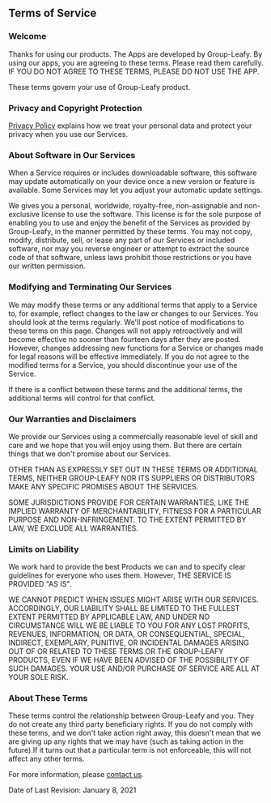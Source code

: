## Terms of Service

### Welcome

Thanks for using our products. The Apps are developed by Group-Leafy. By using our apps, you are agreeing to these terms. Please read them carefully. IF YOU DO NOT AGREE TO THESE TERMS, PLEASE DO NOT USE THE APP. 

These terms govern your use of Group-Leafy product.

### Privacy and Copyright Protection

[Privacy Policy](https://group-leafy.github.io/uBlacklist-for-Safari/privacy) explains how we treat your personal data and protect your privacy when you use our Services.

### About Software in Our Services

When a Service requires or includes downloadable software, this software may update automatically on your device once a new version or feature is available. Some Services may let you adjust your automatic update settings.

We gives you a personal, worldwide, royalty-free, non-assignable and non-exclusive license to use the software. This license is for the sole purpose of enabling you to use and enjoy the benefit of the Services as provided by Group-Leafy, in the manner permitted by these terms. You may not copy, modify, distribute, sell, or lease any part of our Services or included software, nor may you reverse engineer or attempt to extract the source code of that software, unless laws prohibit those restrictions or you have our written permission.

### Modifying and Terminating Our Services

We may modify these terms or any additional terms that apply to a Service to, for example, reflect changes to the law or changes to our Services. You should look at the terms regularly. We'll post notice of modifications to these terms on this page. Changes will not apply retroactively and will become effective no sooner than fourteen days after they are posted. However, changes addressing new functions for a Service or changes made for legal reasons will be effective immediately. If you do not agree to the modified terms for a Service, you should discontinue your use of the Service.

If there is a conflict between these terms and the additional terms, the additional terms will control for that conflict.

### Our Warranties and Disclaimers

We provide our Services using a commercially reasonable level of skill and care and we hope that you will enjoy using them. But there are certain things that we don't promise about our Services. 

OTHER THAN AS EXPRESSLY SET OUT IN THESE TERMS OR ADDITIONAL TERMS, NEITHER GROUP-LEAFY NOR ITS SUPPLIERS OR DISTRIBUTORS MAKE ANY SPECIFIC PROMISES ABOUT THE SERVICES.

SOME JURISDICTIONS PROVIDE FOR CERTAIN WARRANTIES, LIKE THE IMPLIED WARRANTY OF MERCHANTABILITY, FITNESS FOR A PARTICULAR PURPOSE AND NON-INFRINGEMENT. TO THE EXTENT PERMITTED BY LAW, WE EXCLUDE ALL WARRANTIES.

### Limits on Liability
We work hard to provide the best Products we can and to specify clear guidelines for everyone who uses them. However, THE SERVICE IS PROVIDED "AS IS".

WE CANNOT PREDICT WHEN ISSUES MIGHT ARISE WITH OUR SERVICES. ACCORDINGLY, OUR LIABILITY SHALL BE LIMITED TO THE FULLEST EXTENT PERMITTED BY APPLICABLE LAW, AND UNDER NO CIRCUMSTANCE WILL WE BE LIABLE TO YOU FOR ANY LOST PROFITS, REVENUES, INFORMATION, OR DATA, OR CONSEQUENTIAL, SPECIAL, INDIRECT, EXEMPLARY, PUNITIVE, OR INCIDENTAL DAMAGES ARISING OUT OF OR RELATED TO THESE TERMS OR THE GROUP-LEAFY PRODUCTS, EVEN IF WE HAVE BEEN ADVISED OF THE POSSIBILITY OF SUCH DAMAGES. YOUR USE AND/OR PURCHASE OF SERVICE ARE ALL AT YOUR SOLE RISK.

### About These Terms
These terms control the relationship between Group-Leafy and you. They do not create any third party beneficiary rights. If you do not comply with these terms, and we don't take action right away, this doesn't mean that we are giving up any rights that we may have (such as taking action in the future).If it turns out that a particular term is not enforceable, this will not affect any other terms.

For more information, please [contact us](mailto:group.leafy@gmail.com).

Date of Last Revision: January 8, 2021